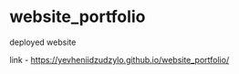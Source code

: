  # website_portfolio
 
 deployed website
 
 link - https://yevheniidzudzylo.github.io/website_portfolio/
